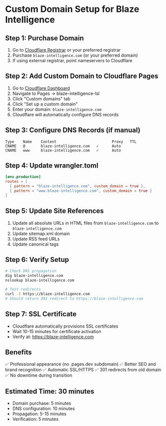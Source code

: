 # Custom Domain Setup for Blaze Intelligence

## Step 1: Purchase Domain
1. Go to [Cloudflare Registrar](https://dash.cloudflare.com/registrar) or your preferred registrar
2. Purchase `blaze-intelligence.com` (or your preferred domain)
3. If using external registrar, point nameservers to Cloudflare

## Step 2: Add Custom Domain to Cloudflare Pages
1. Go to [Cloudflare Dashboard](https://dash.cloudflare.com)
2. Navigate to Pages → blaze-intelligence-lsl
3. Click "Custom domains" tab
4. Click "Set up a custom domain"
5. Enter your domain: `blaze-intelligence.com`
6. Cloudflare will automatically configure DNS records

## Step 3: Configure DNS Records (if manual)
```
Type    Name    Content                         Proxy   TTL
CNAME   @       blaze-intelligence.com   ✓      Auto
CNAME   www     blaze-intelligence.com   ✓      Auto
```

## Step 4: Update wrangler.toml
```toml
[env.production]
routes = [
  { pattern = "blaze-intelligence.com", custom_domain = true },
  { pattern = "www.blaze-intelligence.com", custom_domain = true }
]
```

## Step 5: Update Site References
1. Update all absolute URLs in HTML files from `blaze-intelligence.com` to `blaze-intelligence.com`
2. Update sitemap.xml domain
3. Update RSS feed URLs
4. Update canonical tags

## Step 6: Verify Setup
```bash
# Check DNS propagation
dig blaze-intelligence.com
nslookup blaze-intelligence.com

# Test redirects
curl -I https://blaze-intelligence.com
# Should return 301 redirect to https://blaze-intelligence.com
```

## Step 7: SSL Certificate
- Cloudflare automatically provisions SSL certificates
- Wait 10-15 minutes for certificate activation
- Verify at: https://blaze-intelligence.com

## Benefits
✅ Professional appearance (no .pages.dev subdomain)
✅ Better SEO and brand recognition
✅ Automatic SSL/HTTPS
✅ 301 redirects from old domain
✅ No downtime during transition

## Estimated Time: 30 minutes
- Domain purchase: 5 minutes
- DNS configuration: 10 minutes
- Propagation: 5-15 minutes
- Verification: 5 minutes